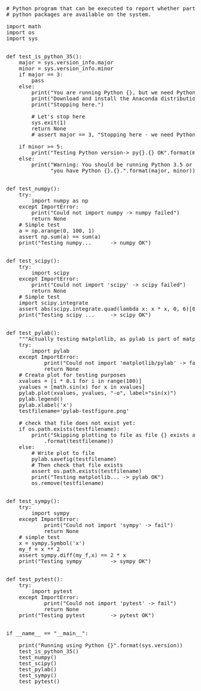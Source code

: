 <pre>
# Python program that can be executed to report whether particular
# python packages are available on the system.

import math
import os
import sys


def test_is_python_35():
    major = sys.version_info.major
    minor = sys.version_info.minor
    if major == 3:
        pass 
    else:
        print("You are running Python {}, but we need Python {}.".format(major, 3))
        print("Download and install the Anaconda distribution for Python 3.")
        print("Stopping here.")

        # Let's stop here
        sys.exit(1)
        return None
        # assert major == 3, "Stopping here - we need Python 3."

    if minor >= 5:
        print("Testing Python version-> py{}.{} OK".format(major, minor))
    else:
        print("Warning: You should be running Python 3.5 or newer, " +
              "you have Python {}.{}.".format(major, minor))
        
        
def test_numpy():
    try:
        import numpy as np
    except ImportError:
        print("Could not import numpy -> numpy failed")
        return None
    # Simple test
    a = np.arange(0, 100, 1)
    assert np.sum(a) == sum(a)
    print("Testing numpy...      -> numpy OK")


def test_scipy():
    try:
        import scipy
    except ImportError:
        print("Could not import 'scipy' -> scipy failed")
        return None
    # Simple test
    import scipy.integrate
    assert abs(scipy.integrate.quad(lambda x: x * x, 0, 6)[0] - 72.0) < 1e-6
    print("Testing scipy ...     -> scipy OK")


def test_pylab():
    """Actually testing matplotlib, as pylab is part of matplotlib."""
    try:
        import pylab
    except ImportError:
            print("Could not import 'matplotlib/pylab' -> failed")
            return None
    # Creata plot for testing purposes
    xvalues = [i * 0.1 for i in range(100)]
    yvalues = [math.sin(x) for x in xvalues]
    pylab.plot(xvalues, yvalues, "-o", label="sin(x)")
    pylab.legend()
    pylab.xlabel('x')
    testfilename='pylab-testfigure.png'

    # check that file does not exist yet:
    if os.path.exists(testfilename):
        print("Skipping plotting to file as file {} exists already."\
            .format(testfilename))
    else:
        # Write plot to file
        pylab.savefig(testfilename)
        # Then check that file exists
        assert os.path.exists(testfilename)
        print("Testing matplotlib... -> pylab OK")
        os.remove(testfilename)


def test_sympy():
    try:
        import sympy
    except ImportError:
            print("Could not import 'sympy' -> fail")
            return None
    # simple test
    x = sympy.Symbol('x')
    my_f = x ** 2
    assert sympy.diff(my_f,x) == 2 * x
    print("Testing sympy         -> sympy OK")


def test_pytest():
    try:
        import pytest
    except ImportError:
            print("Could not import 'pytest' -> fail")
            return None
    print("Testing pytest        -> pytest OK")


if __name__ == "__main__":

    print("Running using Python {}".format(sys.version))
    test_is_python_35()
    test_numpy()
    test_scipy()
    test_pylab()
    test_sympy()
    test_pytest()
</pre>
